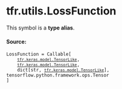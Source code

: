 <div itemscope itemtype="http://developers.google.com/ReferenceObject">
<meta itemprop="name" content="tfr.utils.LossFunction" />
<meta itemprop="path" content="Stable" />
</div>

# tfr.utils.LossFunction

<!-- Insert buttons and diff -->
This symbol is a **type alias**.

#### Source:

<pre class="devsite-click-to-copy prettyprint lang-py tfo-signature-link">
<code>LossFunction = Callable[
    <a href="../../tfr/keras/model/TensorLike.md"><code>tfr.keras.model.TensorLike</code></a>,
    <a href="../../tfr/keras/model/TensorLike.md"><code>tfr.keras.model.TensorLike</code></a>,
    dict[str, <a href="../../tfr/keras/model/TensorLike.md"><code>tfr.keras.model.TensorLike</code></a>], tensorflow.python.framework.ops.Tensor
]
</code></pre>

<!-- Placeholder for "Used in" -->
